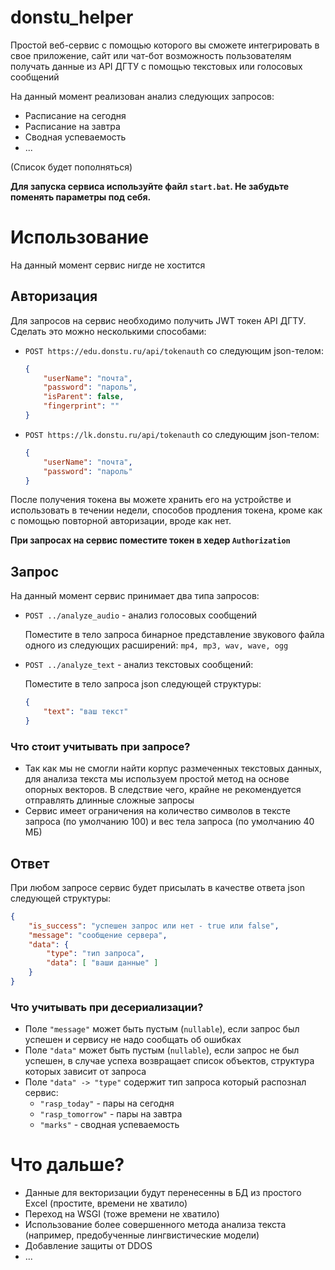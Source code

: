 # donstu_helper

Простой веб-сервис с помощью которого вы сможете интегрировать в свое приложение, сайт или чат-бот возможность пользователям получать данные из API ДГТУ с помощью текстовых или голосовых сообщений

На данный момент реализован анализ следующих запросов:

- Расписание на сегодня
- Расписание на завтра
- Сводная успеваемость
- ...

(Список будет пополняться)

**Для запуска сервиса используйте файл `start.bat`. Не забудьте поменять параметры под себя.**


# Использование

На данный момент сервис нигде не хостится

## Авторизация

Для запросов на сервис необходимо получить JWT токен API ДГТУ. Сделать это можно несколькими способами:

- `POST https://edu.donstu.ru/api/tokenauth` со следующим json-телом:
  
    ```json
    {
        "userName": "почта",
        "password": "пароль",
        "isParent": false,
        "fingerprint": ""
    }
    ```
- `POST https://lk.donstu.ru/api/tokenauth` со следующим json-телом:
  
    ```json
    {
        "userName": "почта",
        "password": "пароль"
    }
    ```

После получения токена вы можете хранить его на устройстве и использовать в течении недели, способов продления токена, кроме как с помощью повторной авторизации, вроде как нет.

**При запросах на сервис поместите токен в хедер `Authorization`**


## Запрос

На данный момент сервис принимает два типа запросов:
- `POST ../analyze_audio` - анализ голосовых сообщений

  Поместите в тело запроса бинарное представление звукового файла одного из следующих расширений: `mp4, mp3, wav, wave, ogg`

- `POST ../analyze_text` - анализ текстовых сообщений:

  Поместите в тело запроса json следующей структуры:

  ```json
  {
      "text": "ваш текст"
  }
  ```

### Что стоит учитывать при запросе?
- Так как мы не смогли найти корпус размеченных текстовых данных, для анализа текста мы используем простой метод на основе опорных векторов. В следствие чего, крайне не рекомендуется отправлять длинные сложные запросы
- Сервис имеет ограничения на количество символов в тексте запроса (по умолчанию 100) и вес тела запроса (по умолчанию 40 МБ)


## Ответ

При любом запросе сервис будет присылать в качестве ответа json следующей структуры:

```json
{
    "is_success": "успешен запрос или нет - true или false",
    "message": "сообщение сервера",
    "data": {
        "type": "тип запроса",
        "data": [ "ваши данные" ]
    }
}
```

### Что учитывать при десериализации?
- Поле `"message"` может быть пустым (`nullable`), если запрос был успешен и сервису не надо сообщать об ошибках
- Поле `"data"` может быть пустым (`nullable`), если запрос не был успешен, в случае успеха возвращает список объектов, структура которых зависит от запроса
- Поле `"data" -> "type"` содержит тип запроса который распознал сервис:
  + `"rasp_today"` - пары на сегодня
  + `"rasp_tomorrow"` - пары на завтра
  + `"marks"` - сводная успеваемость

# Что дальше?
- Данные для векторизации будут перенесенны в БД из простого Excel (простите, времени не хватило) 
- Переход на WSGI (тоже времени не хватило)
- Использование более совершенного метода анализа текста (например, предобученные лингвистические модели)
- Добавление защиты от DDOS
- ...
  
